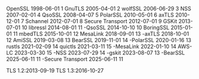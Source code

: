 OpenSSL 1998-06-01 1
GnuTLS 2005-04-01 2
wolfSSL 2006-06-29 3
NSS 2007-02-01 4
QsoSSL 2008-04-07 5
PolarSSL 2010-05-01 6
axTLS 2010-12-01 7
Schannel 2012-07-01 8
Secure Transport 2012-07-01 9
GSKit 2013-07-01 10
libressl 2014-08-01 11
-QsoSSL 2014-10-10 10
BoringSSL 2015-01-01 11
mbedTLS 2015-10-01 12
MesaLink 2018-09-01 13
-axTLS 2018-10-01 12
AmiSSL 2019-03-08 13
BearSSL 2019-11-01 14
-PolarSSL 2020-01-16 13
rustls 2021-02-09 14
quictls 2021-03-11 15
-MesaLink 2022-01-10 14
AWS-LC 2023-03-30 15
-NSS 2023-07-29 14
-gskit 2023-08-07 13
-BearSSL 2025-06-11 11
-Secure Transport 2025-06-11 11

TLS 1.2:2013-09-19
TLS 1.3:2016-10-27
